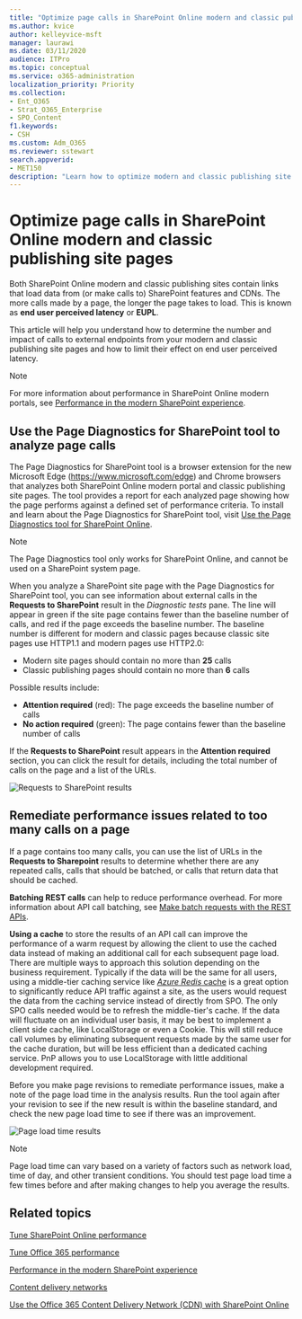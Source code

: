 ```yaml
---
title: "Optimize page calls in SharePoint Online modern and classic publishing site pages"
ms.author: kvice
author: kelleyvice-msft
manager: laurawi
ms.date: 03/11/2020
audience: ITPro
ms.topic: conceptual
ms.service: o365-administration
localization_priority: Priority
ms.collection: 
- Ent_O365
- Strat_O365_Enterprise
- SPO_Content
f1.keywords:
- CSH
ms.custom: Adm_O365
ms.reviewer: sstewart
search.appverid:
- MET150
description: "Learn how to optimize modern and classic publishing site pages in SharePoint Online by limiting the number of calls to SharePoint Online service endpoints."
---
```


# Optimize page calls in SharePoint Online modern and classic publishing site pages

Both SharePoint Online modern and classic publishing sites contain links that load data from (or make calls to) SharePoint features and CDNs. The more calls made by a page, the longer the page takes to load. This is known as **end user perceived latency** or **EUPL**.

This article will help you understand how to determine the number and impact of calls to external endpoints from your modern and classic publishing site pages and how to limit their effect on end user perceived latency.

>[!NOTE]
>For more information about performance in SharePoint Online modern portals, see [Performance in the modern SharePoint experience](https://docs.microsoft.com/sharepoint/modern-experience-performance).

## Use the Page Diagnostics for SharePoint tool to analyze page calls

The Page Diagnostics for SharePoint tool is a browser extension for the new Microsoft Edge (https://www.microsoft.com/edge) and Chrome browsers that analyzes both SharePoint Online modern portal and classic publishing site pages. The tool provides a report for each analyzed page showing how the page performs against a defined set of performance criteria. To install and learn about the Page Diagnostics for SharePoint tool, visit [Use the Page Diagnostics tool for SharePoint Online](page-diagnostics-for-spo.md).

>[!NOTE]
>The Page Diagnostics tool only works for SharePoint Online, and cannot be used on a SharePoint system page.

When you analyze a SharePoint site page with the Page Diagnostics for SharePoint tool, you can see information about external calls in the **Requests to SharePoint** result in the _Diagnostic tests_ pane. The line will appear in green if the site page contains fewer than the baseline number of calls, and red if the page exceeds the baseline number. The baseline number is different for modern and classic pages because classic site pages use HTTP1.1 and modern pages use HTTP2.0:

- Modern site pages should contain no more than **25** calls
- Classic publishing pages should contain no more than **6** calls

Possible results include:

- **Attention required** (red): The page exceeds the baseline number of calls
- **No action required** (green): The page contains fewer than the baseline number of calls

If the **Requests to SharePoint** result appears in the **Attention required** section, you can click the result for details, including the total number of calls on the page and a list of the URLs.

![Requests to SharePoint results](media/modern-portal-optimization/pagediag-requests.png)

## Remediate performance issues related to too many calls on a page

If a page contains too many calls, you can use the list of URLs in the **Requests to Sharepoint** results to determine whether there are any repeated calls, calls that should be batched, or calls that return data that should be cached.

**Batching REST calls** can help to reduce performance overhead. For more information about API call batching, see [Make batch requests with the REST APIs](https://docs.microsoft.com/sharepoint/dev/sp-add-ins/make-batch-requests-with-the-rest-apis).

**Using a cache** to store the results of an API call can improve the performance of a warm request by allowing the client to use the cached data instead of making an additional call for each subsequent page load. There are multiple ways to approach this solution depending on the business requirement. Typically if the data will be the same for all users, using a middle-tier caching service like [_Azure Redis_ cache](https://azure.microsoft.com/services/cache/) is a great option to significantly reduce API traffic against a site, as the users would request the data from the caching service instead of directly from SPO. The only SPO calls needed would be to refresh the middle-tier's cache. If the data will fluctuate on an individual user basis, it may be best to implement a client side cache, like LocalStorage or even a Cookie. This will still reduce call volumes by eliminating subsequent requests made by the same user for the cache duration, but will be less efficient than a dedicated caching service. PnP allows you to use LocalStorage with little additional development required.

Before you make page revisions to remediate performance issues, make a note of the page load time in the analysis results. Run the tool again after your revision to see if the new result is within the baseline standard, and check the new page load time to see if there was an improvement.

![Page load time results](media/modern-portal-optimization/pagediag-page-load-time.png)

>[!NOTE]
>Page load time can vary based on a variety of factors such as network load, time of day, and other transient conditions. You should test page load time a few times before and after making changes to help you average the results.

## Related topics

[Tune SharePoint Online performance](tune-sharepoint-online-performance.md)

[Tune Office 365 performance](tune-office-365-performance.md)

[Performance in the modern SharePoint experience](https://docs.microsoft.com/sharepoint/modern-experience-performance)

[Content delivery networks](content-delivery-networks.md)

[Use the Office 365 Content Delivery Network (CDN) with SharePoint Online](use-office-365-cdn-with-spo.md)

